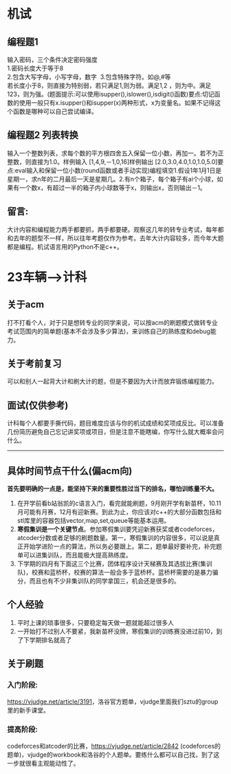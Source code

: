 # 机试
## 编程题1  
​输入密码，三个条件决定密码强度​  
1.密码长度大于等于8​  
2.包含大写字母，小写字母，数字  ​ 
3.包含特殊字符。如@,#等​  
若长度小于8，则直接为特别弱，若只满足1,则为弱。满足1,2 ，则为中。满足123，则为强。(题面提示:可以使用isupper(),islower(),isdigit()函数)​要点:切记函数的使用一般只有x.isupper()和isupper(x)两种形式，x为变量名。如果不记得这个函数是哪种可以自己尝试编译。​​  

## 编程题2 列表转换
输入一个整数列表，求每个数的平方根四舍五入保留一位小数，再加一。若不为正整数，则直接为1.0。​样例输入 [1,4,9,－1,0,16]​样例输出 [2.0,3.0,4.0,1.0,1.0,5.0]​要点:eval输入和保留一位小数(round函数或者手动实现)​​编程填空​1.假设1年1月1日是星期一，求n年的二月最后一天是星期几。​2.有n个箱子，每个箱子有ai个小球，如果有一个数x，有超过一半的箱子内小球数等于x，则输出x，否则输出－1。​​
## 留言: 
大计内容和编程能力两手都要抓，两手都要硬。观察这几年的转专业考试，每年都和去年的题型不一样，所以往年考题仅作为参考。去年大计内容较多，而今年大题都是编程。​​机试语言用的Python不是c++。

# 23车辆-->计科
## 关于acm
打不打看个人，对于只是想转专业的同学来说，可以按acm的刷题模式做转专业考试范围内的简单题(基本不会涉及多少算法)，来训练自己的熟练度和debug能力。​
## 关于考前复习  
可以和别人一起背大计和刷大计的题，但是不要因为大计而放弃锻炼编程能力。​​
## 面试(仅供参考)  
计科每个人都要手撕代码，题目难度应该与你的机试成绩和奖项成反比。可以准备几份简历避免自己忘记讲奖项或项目，但是注意不能瞎编，你写什么就大概率会问什么。​​
***
## 具体时间节点干什么(偏acm向)​  
**首先要明确的一点是，能坚持下来的重要性胜过当下的排名，哪怕训练量不大。​**  
1. 在开学前看b站翁凯的c语言入门，看完就能刷题，9月刚开学有新苗杯，10.11月可能有月赛，12月有迎新赛。到此为止，你应该对c++的大部分函数包括和stl库里的容器包括vector,map,set,queue等能基本运用。
2. **寒假集训是一个关键节点**。参加寒假集训要凭迎新赛获奖或者codeforces，atcoder分数或者足够的刷题数量。第一，寒假集训的内容很多，可以说是真正开始学进阶一点的算法，所以务必要跟上。第二，题单最好要补完，补完题单可以进集训队，而且能极大提高熟练度。​
3. 下学期的四月有下面这三个比赛，团体程序设计天梯赛及其选拔比赛(集训队)，校赛和蓝桥杯，校赛的算法一般会多于蓝桥杯。蓝桥杯需要的是暴力骗分，而且也有不少非集训队的同学拿国三，机会还是很多的。

## 个人经验
1. 平时上课的琐事很多，只要稳定每天做一题就能超过很多人
2. 一开始打不过别人不要紧，我新苗杯没牌，寒假集训的训练赛没进过前10，到了下学期排名就高了
## ​​关于刷题  
### 入门阶段:   
https://vjudge.net/article/3191​ ，洛谷官方题单，vjudge里面我们sztu的group里的新手课堂。
### ​提高阶段:  
 codeforces和atcoder的比赛，https://vjudge.net/article/2842 (codeforces的题单)​，vjudge的workbook和洛谷的个人题单。要练什么都可以自己找，到了这一步就很看主观能动性了。
